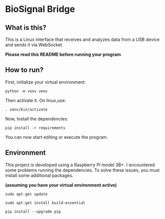# BioSignal Bridge


## What is this?

This is a Linux interface that receives and analyzes data from a USB device and sends it via WebSocket.

**Please read this README before running your program**


## How to run?

First, initialize your virtual environment:

```
python -m venv venv
```
Then activate it. On linux,use:
```
. venv/bin/activate
```
Now, Install the dependencies:
```
pip install -r requirements
```
You can now start editing or execute the program.

## Environment

This project is developed using a Raspberry Pi model 3B+. I encountered some problems running the dependencies. To solve these issues, you must install some additional packages.

**(assuming you have your virtual environment active)**
```
sudo apt-get update
```
```
sudo apt-get install build-essential
```
```
pip install --upgrade pip
```
